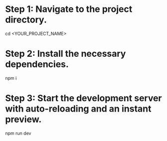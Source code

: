 
# Step 1: Navigate to the project directory.
cd <YOUR_PROJECT_NAME>

# Step 2: Install the necessary dependencies.
npm i

# Step 3: Start the development server with auto-reloading and an instant preview.
npm run dev
